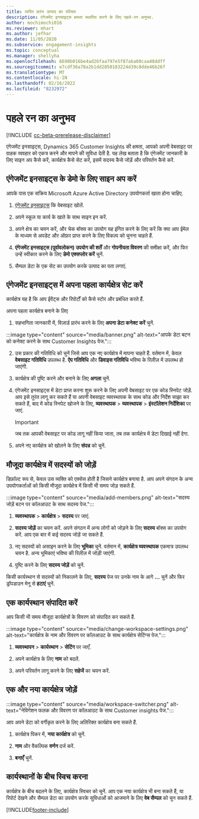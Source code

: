 ```yaml
---
title: त्वरित प्रारंभ उत्पाद का परिचय
description: एंगेजमेंट इनसाइट्स क्षमता स्थापित करने के लिए पहले-रन अनुभव.
author: mochimochi016
ms.reviewer: mhart
ms.author: jefhar
ms.date: 11/05/2020
ms.subservice: engagement-insights
ms.topic: conceptual
ms.manager: shellyha
ms.openlocfilehash: 6690b016be4ad26faa797e5f87aba60caa48ddff
ms.sourcegitcommit: e7cdf36a78a2b1dd2850183224d39c8dde46b26f
ms.translationtype: MT
ms.contentlocale: hi-IN
ms.lasthandoff: 02/16/2022
ms.locfileid: "8232972"
---
```

# <a name="first-run-experience"></a>पहले रन का अनुभव

[!INCLUDE [cc-beta-prerelease-disclaimer](includes/cc-beta-prerelease-disclaimer.md)]

एंगेजमेंट इनसाइट्स, Dynamics 365 Customer Insights की क्षमता, आपको अपनी वेबसाइट पर ग्राहक व्यवहार को एकत्र करने और मापने की सुविधा देती है. यह लेख बताता है कि एंगेजमेंट जानकारी के लिए साइन अप कैसे करें, कार्यक्षेत्र कैसे सेट करें, इसमें सदस्य कैसे जोड़ें और परिवर्तन कैसे करें.

## <a name="sign-up-for-a-demo-of-engagement-insights"></a>एंगेजमेंट इनसाइट्स के डेमो के लिए साइन अप करें

आपके पास एक सक्रिय Microsoft Azure Active Directory उपयोगकर्ता खाता होना चाहिए. 

1. [एंगेजमेंट इनसाइट्स](https://home.ci.ai.dynamics.com/app/engagement-insights) कि वेबसाइट खोलें. 

1. अपने स्कूल या कार्य के खाते के साथ साइन इन करें.

1. अपने क्षेत्र का चयन करें, और चेक बॉक्स का उपयोग यह इंगित करने के लिए करें कि क्या आप ईमेल के माध्यम से अपडेट और ऑफ़र प्राप्त करने के लिए विकल्प को चुनना चाहते हैं.

1. **एंगेजमेंट इनसाइट्स (पूर्वावलोकन) उपयोग की शर्तें** और **गोपनीयता विवरण** की समीक्षा करें, और फिर उन्हें स्वीकार करने के लिए **डेमो एक्सप्लोर करें** चुनें.

1. सैम्पल डेटा के एक सेट का उपयोग करके उत्पाद का पता लगाएं. 

## <a name="set-up-your-first-workspace-in-engagement-insights"></a>एंगेजमेंट इनसाइट्स में अपना पहला कार्यक्षेत्र सेट करें

कार्यक्षेत्र यह है कि आप ईवेंट्स और रिपोर्टों को कैसे स्टोर और प्रबंधित करते हैं.

अपना पहला कार्यक्षेत्र बनाने के लिए

1. सहभागिता जानकारी में, विज़ार्ड प्रारंभ करने के लिए **अपना डेटा कनेक्ट करें** चुनें. 

:::image type="content" source="media/banner.png" alt-text="आपके डेटा बटन को कनेक्ट करने के साथ Customer Insights पेज.":::

2. उस प्रकार की गतिविधि को चुनें जिसे आप एक नए कार्यक्षेत्र में मापना चाहते हैं. वर्तमान में, केवल **वेबसाइट गतिविधि** उपलब्ध है. **ऐप गतिविधि** और **डिवाइस गतिविधि** भविष्य के रिलीज़ में उपलब्ध हो जाएंगी.

1. कार्यक्षेत्र की पुष्टि करने और बनाने के लिए **अगला** चुनें.

1. एंगेजमेंट इनसाइट्स में डेटा प्राप्त करना शुरू करने के लिए अपनी वेबसाइट पर एक कोड स्निपेट जोड़ें. आप इसे तुरंत लागू कर सकते हैं या अपनी वेबसाइट व्यवस्थापक के साथ कोड और निर्देश साझा कर सकते हैं, बाद में कोड स्निपेट खोजने के लिए, **व्यवस्थापक** > **व्यवस्थापक** > **इंस्टॉलेशन निर्देशिका** पर जाएं.

   > [!IMPORTANT]
   > जब तक आपकी वेबसाइट पर कोड लागू नहीं किया जाता, तब तक कार्यक्षेत्र में डेटा दिखाई नहीं देगा.

1. अपने नए कार्यक्षेत्र को खोलने के लिए **संपन्न** को चुनें. 

## <a name="add-members-to-an-existing-workspace"></a>मौजूदा कार्यक्षेत्र में सदस्यों को जोड़ें

डिफ़ॉल्ट रूप से, केवल उस व्यक्ति को एक्सेस होती है जिसने कार्यक्षेत्र बनाया है. आप अपने संगठन के अन्य उपयोगकर्ताओं को किसी मौजूदा कार्यक्षेत्र में किसी भी समय जोड़ सकते हैं.

:::image type="content" source="media/add-members.png" alt-text="सदस्य जोड़ें बटन पर कॉलआउट के साथ सदस्य पेज.":::

1. **व्यवस्थापक** > **कार्यक्षेत्र** > **सदस्य** पर जाएं.

2. **सदस्य जोड़ें** का चयन करें. अपने संगठन में अन्य लोगों को जोड़ने के लिए **सदस्य** बॉक्स का उपयोग करें. आप एक बार में कई सदस्य जोड़ें जा सकते हैं.

3. नए सदस्यों को असाइन करने के लिए **भूमिका** चुनें. वर्तमान में, **कार्यक्षेत्र व्यवस्थापक** एकमात्र उपलब्ध चयन है. अन्य भूमिकाएं भविष्य की रिलीज़ में जोड़ी जाएंगी.

4. पुष्टि करने के लिए **सदस्य जोड़ें** को चुनें.

किसी कार्यस्थान से सदस्यों को निकालने के लिए, **सदस्य** पेज पर उनके नाम के आगे **...** चुनें और फिर ड्रॉपडाउन मेनू से **हटाएं** चुनें.

## <a name="edit-a-workspace"></a>एक कार्यस्थान संपादित करें

आप किसी भी समय मौजूदा कार्यक्षेत्रों के विवरण को संपादित कर सकते हैं.

:::image type="content" source="media/change-workspace-settings.png" alt-text="कार्यक्षेत्र के नाम और विवरण पर कॉलआउट के साथ कार्यक्षेत्र सेटिंग्स पेज.":::

1. **व्यवस्थापन** > **कार्यस्थान** > **सेटिंग** पर जाएँ.

1. अपने कार्यक्षेत्र के लिए **नाम** को बदलें.

1. अपने परिवर्तन लागू करने के लिए **सहेजें** का चयन करें.

## <a name="add-another-new-workspace"></a>एक और नया कार्यक्षेत्र जोड़ें

:::image type="content" source="media/workspace-switcher.png" alt-text="नेविगेशन फलक और विवरण पर कॉलआउट के साथ Customer insights पेज.":::

आप अपने डेटा को वर्गीकृत करने के लिए अतिरिक्त कार्यक्षेत्र बना सकते हैं.

1. कार्यक्षेत्र पिकर में, **नया कार्यक्षेत्र** को चुनें.

1. **नाम** और वैकल्पिक **वर्णन** दर्ज करें.

1. **बनाएँ** चुनें.

## <a name="switch-between-workspaces"></a>कार्यस्थानों के बीच स्विच करना

कार्यक्षेत्र के बीच बदलने के लिए, कार्यक्षेत्र स्विचर को चुनें. आप एक नया कार्यक्षेत्र भी बना सकते हैं, या रिपोर्ट देखने और सैम्पल डेटा का उपयोग करके सुविधाओं को आजमाने के लिए **वेब सैम्पल** को चुन सकते हैं. 



[!INCLUDE[footer-include](../includes/footer-banner.md)]